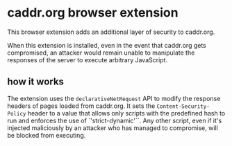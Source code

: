 # caddr.org browser extension

This browser extension adds an additional layer of security to caddr.org. 

When this extension is installed, even in the event that caddr.org gets compromised, an attacker would remain unable to manipulate the responses of the server to execute arbitrary JavaScript. 

## how it works

The extension uses the `declarativeNetRequest` API to modify the response headers of pages loaded from caddr.org. It sets the `Content-Security-Policy` header to a value that allows only scripts with the predefined hash to run and enforces the use of `'strict-dynamic'``. Any other script, even if it's injected maliciously by an attacker who has managed to compromise, will be blocked from executing.

